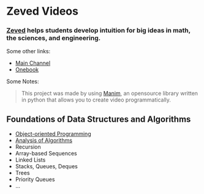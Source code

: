 # Zeved Videos

### [Zeved](https://zeved.org) helps students develop intuition for big ideas in math, the sciences, and engineering.

Some other links:
* [Main Channel](https://www.youtube.com/channel/UC0dnuYW1-BKqBLBBC3E_diA)
* [Onebook](https://www.youtube.com/channel/UCAqd9mfuA6qM0M-ixJHGAZw)

Some Notes:
> This project was made by using [Manim](https://github.com/3b1b/manim), an opensource library written in python that allows you to create video programmatically.


## Foundations of Data Structures and Algorithms
* [Object-oriented Programming](https://www.youtube.com/watch?v=9SHbthUnUvA)
* [Analysis of Algorithms](https://www.youtube.com/watch?v=zyCy6JYy9SQ)
* Recursion
* Array-based Sequences
* Linked Lists
* Stacks, Queues, Deques
* Trees
* Priority Queues
* ...
